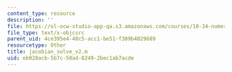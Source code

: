 ```yaml
---
content_type: resource
description: ''
file: https://ol-ocw-studio-app-qa.s3.amazonaws.com/courses/10-34-numerical-methods-applied-to-chemical-engineering-fall-2015/eb020acb5b7c50ad82492bec1ab7acde_jacobian_solve_v2.m
file_type: text/x-objcsrc
parent_uid: 4ce395e4-40c5-acc1-be51-f389b4029689
resourcetype: Other
title: jacobian_solve_v2.m
uid: eb020acb-5b7c-50ad-8249-2bec1ab7acde
---
```

